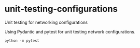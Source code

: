 # unit-testing-configurations
Unit testing for networking configurations



Using Pydantic and pytest for unit testing network configurations.

```
python -m pytest
```